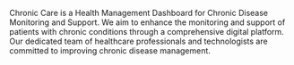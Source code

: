 Chronic Care is a Health Management Dashboard for Chronic Disease Monitoring and Support. We aim to enhance the monitoring and support of patients with chronic conditions through a comprehensive digital platform. Our dedicated team of healthcare professionals and technologists are committed to improving chronic disease management.
